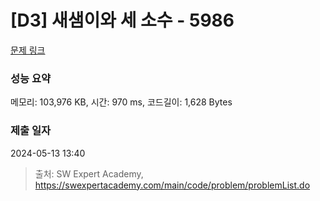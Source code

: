 # [D3] 새샘이와 세 소수 - 5986 

[문제 링크](https://swexpertacademy.com/main/code/problem/problemDetail.do?contestProbId=AWaJ3q8qV-4DFAUQ) 

### 성능 요약

메모리: 103,976 KB, 시간: 970 ms, 코드길이: 1,628 Bytes

### 제출 일자

2024-05-13 13:40



> 출처: SW Expert Academy, https://swexpertacademy.com/main/code/problem/problemList.do